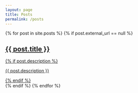 ```yaml
---
layout: page
title: Posts
permalink: /posts
---
```


{% for post in site.posts %}
{% if post.external_url == null %}
<div class="posts">
<a href="{{ post.url }}">
   <h2>{{ post.title }}</h2>
    {% if post.description %}
    <p class="post-description">{{ post.description }}</p>
    {% endif %}
</a>
</div>
{% endif %}
{% endfor %}
